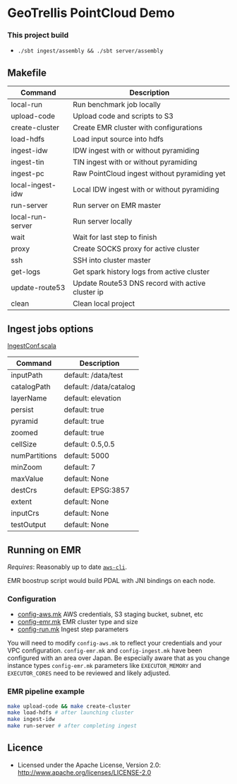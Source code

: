 # GeoTrellis PointCloud Demo

### This project build
 * `./sbt ingest/assembly && ./sbt server/assembly` 

## Makefile

| Command          | Description
|------------------|------------------------------------------------------------|
|local-run         |Run benchmark job locally                                   |
|upload-code       |Upload code and scripts to S3                               |
|create-cluster    |Create EMR cluster with configurations                      |
|load-hdfs         |Load input source into hdfs                                 |
|ingest-idw        |IDW ingest with or without pyramiding                       |
|ingest-tin        |TIN ingest with or without pyramiding                       |
|ingest-pc         |Raw PointCloud ingest without pyramiding yet                |
|local-ingest-idw  |Local IDW ingest with or without pyramiding                 |
|run-server        |Run server on EMR master                                    |
|local-run-server  |Run server locally                                          |
|wait              |Wait for last step to finish                                |
|proxy             |Create SOCKS proxy for active cluster                       |
|ssh               |SSH into cluster master                                     |
|get-logs          |Get spark history logs from active cluster                  |
|update-route53    |Update Route53 DNS record with active cluster ip            |
|clean             |Clean local project                                         |

## Ingest jobs options

[IngestConf.scala](https://github.com/pomadchin/geotrellis-pointcloud-demo/blob/master/ingest/src/main/scala/com/azavea/pointcloud/ingest/conf/IngestConf.scala#L7-L22)

| Command          | Description
|------------------|------------------------------------------------------------|
|inputPath         |default: /data/test                                         |
|catalogPath       |default: /data/catalog                                      |
|layerName         |default: elevation                                          |
|persist           |default: true                                               |
|pyramid           |default: true                                               |
|zoomed            |default: true                                               |
|cellSize          |default: 0.5,0.5                                            |
|numPartitions     |default: 5000                                               |
|minZoom           |default: 7                                                  |
|maxValue          |default: None                                               |
|destCrs           |default: EPSG:3857                                          |
|extent            |default: None                                               |
|inputCrs          |default: None                                               |
|testOutput        |default: None                                               |


## Running on EMR

_Requires_: Reasonably up to date [`aws-cli`](https://aws.amazon.com/cli/).

EMR boostrup script would build PDAL with JNI bindings on each node.

### Configuration

 - [config-aws.mk](./config-aws.mk) AWS credentials, S3 staging bucket, subnet, etc
 - [config-emr.mk](./config-emr.mk) EMR cluster type and size
 - [config-run.mk](./config-run.mk) Ingest step parameters

You will need to modify `config-aws.mk` to reflect your credentials and your VPC configuration. `config-emr.mk` and `config-ingest.mk` have been configured with an area over Japan. Be especially aware that as you change instance types `config-emr.mk` parameters like `EXECUTOR_MEMORY` and `EXECUTOR_CORES` need to be reviewed and likely adjusted.

### EMR pipeline example

```bash
make upload-code && make create-cluster
make load-hdfs # after launching cluster
make ingest-idw
make run-server # after completing ingest
```

## Licence

* Licensed under the Apache License, Version 2.0: http://www.apache.org/licenses/LICENSE-2.0
